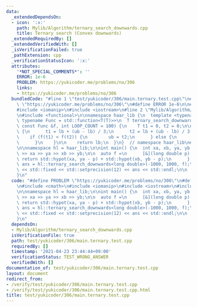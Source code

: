 ```yaml
---
data:
  _extendedDependsOn:
  - icon: ':x:'
    path: Mylib/Algorithm/ternary_search_downwards.cpp
    title: Ternary search (Convex downwards)
  _extendedRequiredBy: []
  _extendedVerifiedWith: []
  _isVerificationFailed: true
  _pathExtension: cpp
  _verificationStatusIcon: ':x:'
  attributes:
    '*NOT_SPECIAL_COMMENTS*': ''
    ERROR: 1e-6
    PROBLEM: https://yukicoder.me/problems/no/306
    links:
    - https://yukicoder.me/problems/no/306
  bundledCode: "#line 1 \"test/yukicoder/306/main.ternary.test.cpp\"\n#define PROBLEM\
    \ \"https://yukicoder.me/problems/no/306\"\n#define ERROR 1e-6\n\n#include <cmath>\n\
    #include <iomanip>\n#include <iostream>\n#line 2 \"Mylib/Algorithm/ternary_search_downwards.cpp\"\
    \n#include <functional>\n\nnamespace haar_lib {\n  template <typename T = double,\
    \ typename Func = std::function<T(T)>>\n  T ternary_search_downwards(T lb, T ub,\
    \ const Func &f, int LOOP_COUNT = 100) {\n    T t1 = 0, t2 = 0;\n\n    while (LOOP_COUNT--)\
    \ {\n      t1 = lb + (ub - lb) / 3;\n      t2 = lb + (ub - lb) / 3 * 2;\n\n  \
    \    if (f(t1) < f(t2)) {\n        ub = t2;\n      } else {\n        lb = t1;\n\
    \      }\n    }\n\n    return lb;\n  }\n}  // namespace haar_lib\n#line 8 \"test/yukicoder/306/main.ternary.test.cpp\"\
    \n\nnamespace hl = haar_lib;\n\nint main() {\n  int xa, xb, ya, yb;\n  std::cin\
    \ >> xa >> ya >> xb >> yb;\n\n  auto f =\n      [&](long double p) {\n       \
    \ return std::hypot(xa, ya - p) + std::hypot(xb, yb - p);\n      };\n\n  auto\
    \ ans = hl::ternary_search_downwards<long double>(-1000, 1000, f);\n\n  std::cout\
    \ << std::fixed << std::setprecision(12) << ans << std::endl;\n\n  return 0;\n\
    }\n"
  code: "#define PROBLEM \"https://yukicoder.me/problems/no/306\"\n#define ERROR 1e-6\n\
    \n#include <cmath>\n#include <iomanip>\n#include <iostream>\n#include \"Mylib/Algorithm/ternary_search_downwards.cpp\"\
    \n\nnamespace hl = haar_lib;\n\nint main() {\n  int xa, xb, ya, yb;\n  std::cin\
    \ >> xa >> ya >> xb >> yb;\n\n  auto f =\n      [&](long double p) {\n       \
    \ return std::hypot(xa, ya - p) + std::hypot(xb, yb - p);\n      };\n\n  auto\
    \ ans = hl::ternary_search_downwards<long double>(-1000, 1000, f);\n\n  std::cout\
    \ << std::fixed << std::setprecision(12) << ans << std::endl;\n\n  return 0;\n\
    }\n"
  dependsOn:
  - Mylib/Algorithm/ternary_search_downwards.cpp
  isVerificationFile: true
  path: test/yukicoder/306/main.ternary.test.cpp
  requiredBy: []
  timestamp: '2021-04-23 23:44:44+09:00'
  verificationStatus: TEST_WRONG_ANSWER
  verifiedWith: []
documentation_of: test/yukicoder/306/main.ternary.test.cpp
layout: document
redirect_from:
- /verify/test/yukicoder/306/main.ternary.test.cpp
- /verify/test/yukicoder/306/main.ternary.test.cpp.html
title: test/yukicoder/306/main.ternary.test.cpp
---
```

